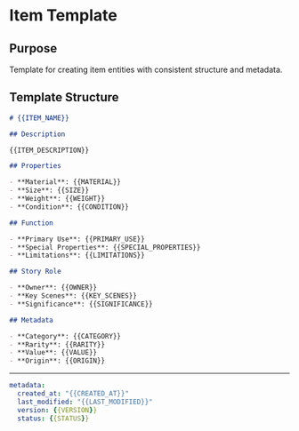 # Item Template

## Purpose

Template for creating item entities with consistent structure and metadata.

## Template Structure

```markdown
# {{ITEM_NAME}}

## Description

{{ITEM_DESCRIPTION}}

## Properties

- **Material**: {{MATERIAL}}
- **Size**: {{SIZE}}
- **Weight**: {{WEIGHT}}
- **Condition**: {{CONDITION}}

## Function

- **Primary Use**: {{PRIMARY_USE}}
- **Special Properties**: {{SPECIAL_PROPERTIES}}
- **Limitations**: {{LIMITATIONS}}

## Story Role

- **Owner**: {{OWNER}}
- **Key Scenes**: {{KEY_SCENES}}
- **Significance**: {{SIGNIFICANCE}}

## Metadata

- **Category**: {{CATEGORY}}
- **Rarity**: {{RARITY}}
- **Value**: {{VALUE}}
- **Origin**: {{ORIGIN}}
```

---

```yaml
metadata:
  created_at: "{{CREATED_AT}}"
  last_modified: "{{LAST_MODIFIED}}"
  version: {{VERSION}}
  status: {{STATUS}}
```

